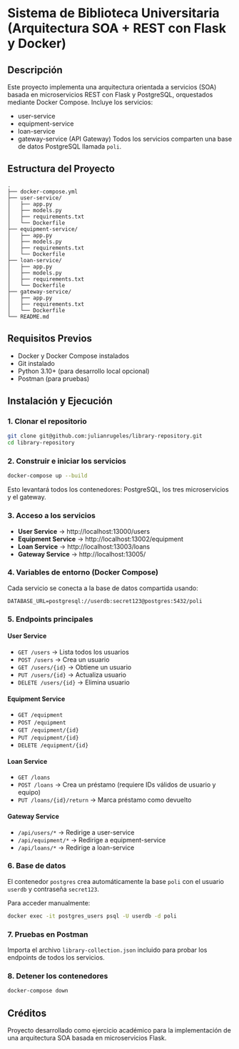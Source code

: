 # Sistema de Biblioteca Universitaria (Arquitectura SOA + REST con Flask y Docker)

## Descripción
Este proyecto implementa una arquitectura orientada a servicios (SOA) basada en microservicios REST con Flask y PostgreSQL, orquestados mediante Docker Compose. Incluye los servicios:
- user-service
- equipment-service
- loan-service
- gateway-service (API Gateway)
Todos los servicios comparten una base de datos PostgreSQL llamada `poli`.

## Estructura del Proyecto
```
.
├── docker-compose.yml
├── user-service/
│   ├── app.py
│   ├── models.py
│   ├── requirements.txt
│   └── Dockerfile
├── equipment-service/
│   ├── app.py
│   ├── models.py
│   ├── requirements.txt
│   └── Dockerfile
├── loan-service/
│   ├── app.py
│   ├── models.py
│   ├── requirements.txt
│   └── Dockerfile
├── gateway-service/
│   ├── app.py
│   ├── requirements.txt
│   └── Dockerfile
└── README.md
```

## Requisitos Previos
- Docker y Docker Compose instalados
- Git instalado
- Python 3.10+ (para desarrollo local opcional)
- Postman (para pruebas)

## Instalación y Ejecución

### 1. Clonar el repositorio
```bash
git clone git@github.com:julianrugeles/library-repository.git
cd library-repository
```

### 2. Construir e iniciar los servicios
```bash
docker-compose up --build
```
Esto levantará todos los contenedores: PostgreSQL, los tres microservicios y el gateway.

### 3. Acceso a los servicios
- **User Service** → http://localhost:13000/users
- **Equipment Service** → http://localhost:13002/equipment
- **Loan Service** → http://localhost:13003/loans
- **Gateway Service** → http://localhost:13005/

### 4. Variables de entorno (Docker Compose)
Cada servicio se conecta a la base de datos compartida usando:
```
DATABASE_URL=postgresql://userdb:secret123@postgres:5432/poli
```

### 5. Endpoints principales

#### User Service
- `GET /users` → Lista todos los usuarios
- `POST /users` → Crea un usuario
- `GET /users/{id}` → Obtiene un usuario
- `PUT /users/{id}` → Actualiza usuario
- `DELETE /users/{id}` → Elimina usuario

#### Equipment Service
- `GET /equipment`
- `POST /equipment`
- `GET /equipment/{id}`
- `PUT /equipment/{id}`
- `DELETE /equipment/{id}`

#### Loan Service
- `GET /loans`
- `POST /loans` → Crea un préstamo (requiere IDs válidos de usuario y equipo)
- `PUT /loans/{id}/return` → Marca préstamo como devuelto

#### Gateway Service
- `/api/users/*` → Redirige a user-service
- `/api/equipment/*` → Redirige a equipment-service
- `/api/loans/*` → Redirige a loan-service

### 6. Base de datos
El contenedor `postgres` crea automáticamente la base `poli` con el usuario `userdb` y contraseña `secret123`.

Para acceder manualmente:
```bash
docker exec -it postgres_users psql -U userdb -d poli
```

### 7. Pruebas en Postman
Importa el archivo `library-collection.json` incluido para probar los endpoints de todos los servicios.

### 8. Detener los contenedores
```bash
docker-compose down
```

## Créditos
Proyecto desarrollado como ejercicio académico para la implementación de una arquitectura SOA basada en microservicios Flask.
